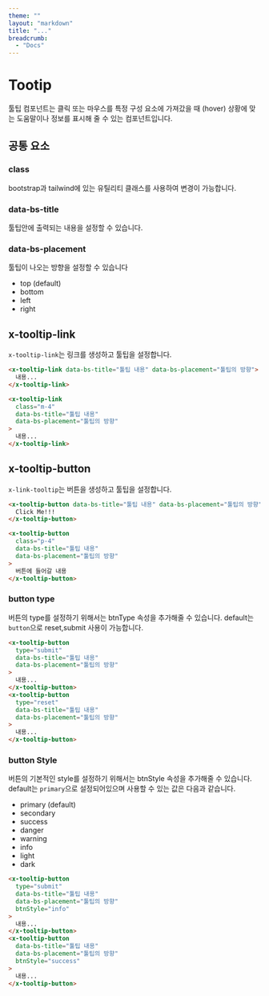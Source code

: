 ```yaml
---
theme: ""
layout: "markdown"
title: "..."
breadcrumb:
  - "Docs"
---
```


# Tootip

툴팁 컴포넌트는 클릭 또는 마우스를 특정 구성 요소에 가져갔을 때 (hover) 상황에 맞는 도움말이나 정보를 표시해 줄 수 있는 컴포넌트입니다.

## 공통 요소

### class

bootstrap과 tailwind에 있는 유틸리티 클래스를 사용하여 변경이 가능합니다.

### data-bs-title

툴팁안에 출력되는 내용을 설정할 수 있습니다.

### data-bs-placement

툴팁이 나오는 방향을 설정할 수 있습니다

- top (default)
- bottom
- left
- right

## x-tooltip-link

`x-tooltip-link`는 링크를 생성하고 툴팁을 설정합니다.

```html
<x-tooltip-link data-bs-title="툴팁 내용" data-bs-placement="툴팁의 방향">
  내용...
</x-tooltip-link>

<x-tooltip-link
  class="m-4"
  data-bs-title="툴팁 내용"
  data-bs-placement="툴팁의 방향"
>
  내용...
</x-tooltip-link>
```

## x-tooltip-button

`x-link-tooltip`는 버튼을 생성하고 툴팁을 설정합니다.

```html
<x-tooltip-button data-bs-title="툴팁 내용" data-bs-placement="툴팁의 방향">
  Click Me!!!
</x-tooltip-button>

<x-tooltip-button
  class="p-4"
  data-bs-title="툴팁 내용"
  data-bs-placement="툴팁의 방향"
>
  버튼에 들어갈 내용
</x-tooltip-button>
```

### button type

버튼의 type를 설정하기 위해서는 btnType 속성을 추가해줄 수 있습니다.
default는 `button`으로 reset,submit 사용이 가능합니다.

```html
<x-tooltip-button
  type="submit"
  data-bs-title="툴팁 내용"
  data-bs-placement="툴팁의 방향"
>
  내용...
</x-tooltip-button>
<x-tooltip-button
  type="reset"
  data-bs-title="툴팁 내용"
  data-bs-placement="툴팁의 방향"
>
  내용...
</x-tooltip-button>
```

### button Style

버튼의 기본적인 style를 설정하기 위해서는 btnStyle 속성을 추가해줄 수 있습니다.
default는 `primary`으로 설정되어있으며 사용할 수 있는 값은 다음과 같습니다.

- primary (default)
- secondary
- success
- danger
- warning
- info
- light
- dark

```html
<x-tooltip-button
  type="submit"
  data-bs-title="툴팁 내용"
  data-bs-placement="툴팁의 방향"
  btnStyle="info"
>
  내용...
</x-tooltip-button>
<x-tooltip-button
  data-bs-title="툴팁 내용"
  data-bs-placement="툴팁의 방향"
  btnStyle="success"
>
  내용...
</x-tooltip-button>
```
